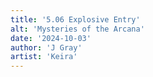 ```yaml
---
title: '5.06 Explosive Entry'
alt: 'Mysteries of the Arcana'
date: '2024-10-03'
author: 'J Gray'
artist: 'Keira'
---
```

